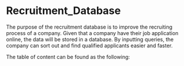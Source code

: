 # Recruitment_Database
The purpose of the recruitment database is to improve the recruiting process of a company. Given that a company have their job application online, the data will be stored in a database. By inputting queries, the company can sort out and find qualified applicants easier and faster.

The table of content can be found as the following:
